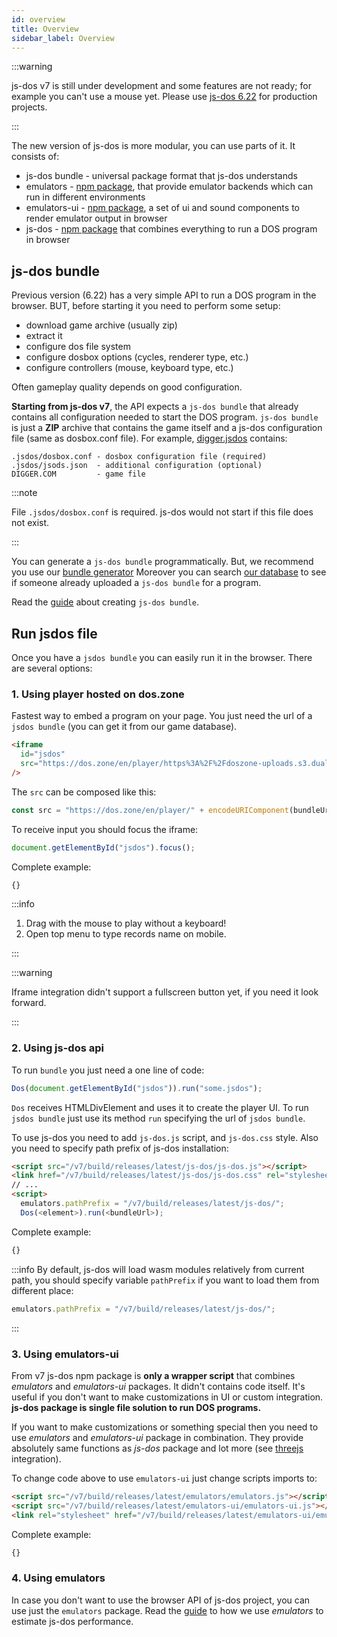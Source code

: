 ```yaml
---
id: overview
title: Overview 
sidebar_label: Overview 
---
```


:::warning

js-dos v7 is still under development and some features are not ready;
for example you can't use a mouse yet. Please use [js-dos 6.22](https://js-dos.com) for production
projects.

:::

The new version of js-dos is more modular, you can use parts of it. It consists of:
* js-dos bundle - universal package format that js-dos understands
* emulators - [npm package](https://www.npmjs.com/package/emulators), that provide emulator backends which can run in different environments
* emulators-ui - [npm package](https://www.npmjs.com/package/emulators-ui), a set of ui and sound components to render emulator output in browser
* js-dos - [npm package](https://www.npmjs.com/package/js-dos/v/beta) that combines everything to run a DOS program in browser

## js-dos bundle

Previous version (6.22) has a very simple API to run a DOS program in the browser. BUT, before starting it you need to perform some setup:
* download game archive (usually zip)
* extract it
* configure dos file system
* configure dosbox options (cycles, renderer type, etc.)
* configure controllers (mouse, keyboard type, etc.)

Often gameplay quality depends on good configuration.

**Starting from js-dos v7**, the API expects a `js-dos bundle` that already contains all configuration needed to start the DOS program.
`js-dos bundle` is just a **ZIP** archive that contains the game itself and a js-dos configuration file (same as dosbox.conf file). 
For example, [digger.jsdos](https://talks.dos.zone/t/digger-may-06-1999/1922) contains: 
```
.jsdos/dosbox.conf - dosbox configuration file (required)
.jsdos/jsods.json  - additional configuration (optional)
DIGGER.COM         - game file
```

:::note

File `.jsdos/dosbox.conf` is required. js-dos would not start if this file does not exist.

:::

You can generate a `js-dos bundle` programmatically. But, we recommend you use our [bundle generator](https://dos.zone/en/studio)
Moreover you can search [our database](https://talks.dos.zone/search?expanded=true&q=%23en%20tags%3Ajsdos) to see if someone already uploaded a `js-dos bundle` for a program.

Read the [guide](game-studio) about creating `js-dos bundle`.

## Run jsdos file

Once you have a `jsdos bundle` you can easily run it in the browser. There are several options:

### 1. Using player hosted on dos.zone

Fastest way to embed a program on your page. You just need the url of a `jsdos bundle` (you can get it from our game database).

```html
<iframe
  id="jsdos"
  src="https://dos.zone/en/player/https%3A%2F%2Fdoszone-uploads.s3.dualstack.eu-central-1.amazonaws.com%2Foriginal%2F2X%2F5%2F5c63f84bae9688046b9a7c0a9f1f1c8904616052.jsdos"
/>
```

The `src` can be composed like this:

```js
const src = "https://dos.zone/en/player/" + encodeURIComponent(bundleUrl);
```

To receive input you should focus the iframe:
```js
document.getElementById("jsdos").focus();
```

Complete example:

```html title="examples/iframe.html"
{}
```

:::info

1. Drag with the mouse to play without a keyboard!
2. Open top menu to type records name on mobile.

:::

:::warning

Iframe integration didn't support a fullscreen button yet, if you need it look forward.

:::

### 2. Using js-dos api

To run `bundle` you just need a one line of code:

```js
Dos(document.getElementById("jsdos")).run("some.jsdos");
```

`Dos` receives HTMLDivElement and uses it to create the player UI. To run `jsdos bundle`
just use its method `run` specifying the url of `jsdos bundle`.

To use js-dos you need to add `js-dos.js` script, and `js-dos.css` style.
Also you need to specify path prefix of js-dos installation:

```html
<script src="/v7/build/releases/latest/js-dos/js-dos.js"></script>
<link href="/v7/build/releases/latest/js-dos/js-dos.css" rel="stylesheet">
// ...
<script>
  emulators.pathPrefix = "/v7/build/releases/latest/js-dos/";
  Dos(<element>).run(<bundleUrl>);
```

Complete example:

```html title="examples/dos.html"
{}
```

:::info
By default, js-dos will load wasm modules relatively from current path,
you should specify variable `pathPrefix` if you want to load them from different place:
```js
emulators.pathPrefix = "/v7/build/releases/latest/js-dos/";
```
:::

###  3. Using emulators-ui

From v7 js-dos npm package is **only a wrapper script** that combines *emulators* and *emulators-ui* packages. It didn't contains
code itself. It's useful if you don't want to make customizations in UI or custom integration. **js-dos package is single
file solution to run DOS programs.**

If you want to make customizations or something special then you need to use *emulators* and  *emulators-ui* package in combination.
They provide absolutely same functions as *js-dos* package and lot more (see [threejs](threejs.md) integration).

To change code above to use `emulators-ui` just change scripts imports to:
```html
<script src="/v7/build/releases/latest/emulators/emulators.js"></script>
<script src="/v7/build/releases/latest/emulators-ui/emulators-ui.js"></script>
<link rel="stylesheet" href="/v7/build/releases/latest/emulators-ui/emulators-ui.css">
```


Complete example:

```html title="examples/ui-dos.html"
{}
```

###  4. Using emulators

In case you don't want to use the browser API of js-dos project, you can use just the `emulators` package. Read the [guide](estimating-performance.md) to how we use *emulators* to estimate js-dos performance.

